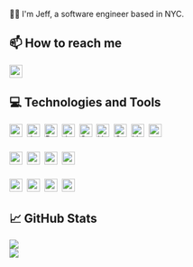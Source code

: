 👋🏾 I'm Jeff, a software engineer based in NYC.

## 📫 How to reach me
<div align="left">
<a href="mailto:jmorin722@protonmail.com"/>
	<img src="https://img.shields.io/badge/Protonmail-8B89CC?logo=protonmail&style=flat-square&labelColor=8B89CC&logoColor=FFFFFF" alt="python" height="23"/>
	</a>
</div>

## 💻 Technologies and Tools
<div align="left">
	<img src="https://img.shields.io/badge/Python-3776Ab?logo=Python&style=flat-square&labelColor=E0E0E0&logoColor=3776Ab" alt="python" height="23">&nbsp;
	<img src="https://img.shields.io/badge/Javascript-F7DF1E?logo=Javascript&style=flat-square&labelColor=555555&logoColor=F7DF1E" alt="Javascript" height="23">&nbsp;
	<img src="https://img.shields.io/badge/Ruby-CC342D?logo=Ruby&style=flat-square&labelColor=E0E0E0&logoColor=CC342D" alt="Ruby" height="23">&nbsp;
	<img src="https://img.shields.io/badge/Java-EE1B2D?logo=Java&style=flat-square&logoColor=EE1B2D&labelColor=E0E0E0" alt="Java" height="23">&nbsp;
	<img src="https://img.shields.io/badge/C++-00599C?logo=c%2B%2B&style=flat-square&logoColor=00599C&labelColor=E0E0E0" alt="C++" height="23">&nbsp;
	<img src="https://img.shields.io/badge/HTML5-E34F26?logo=HTML5&style=flat-square&labelColor=E0E0E0&logoColor=E34F26" alt="HTML5" height="23">&nbsp;
	<img src="https://img.shields.io/badge/CSS3-1572B6?logo=CSS3&style=flat-square&labelColor=E0E0E0&logoColor=1572B6" alt="CSS3" height="23">&nbsp;
	<img src="https://img.shields.io/badge/Vue.js-4FC08D?logo=Vue.js&style=flat-square&labelColor=314A5D" alt="Vue.js" height="23">&nbsp;
	<img src="https://img.shields.io/badge/FastAPI-009688?logo=FastAPI&style=flat-square&labelColor=2D303E" height="23">&nbsp;
</div>

### 

<div align="left">
	<img src="https://img.shields.io/badge/PostgreSQL-336791?logo=postgresql&style=flat-square&logoColor=336791&labelColor=E0E0E0" height="23">&nbsp;
	<img src="https://img.shields.io/badge/MySQL-4479A1?logo=Mysql&style=flat-square&labelColor=E0E0E0&logoColor=4479A1" height="23">&nbsp;
	<img src="https://img.shields.io/badge/SQLite-6BC3E2?logo=SQLite&style=flat-square&labelColor=555555&logoColor=6BC3E2" height="23">&nbsp;
	<img src="https://img.shields.io/badge/GraphQL-E10098?logo=GraphQL&style=flat-square&labelColor=E0E0E0&logoColor=E10098" height="23">&nbsp;
	<br>
</div>

### 

<div align="left">
	<img src="https://img.shields.io/badge/Git-F05032?logo=Git&style=flat-square&labelColor=E0E0E0&logoColor=F05032" height="23">&nbsp;
	<img src="https://img.shields.io/badge/GitHub-2D303E?logo=Github&style=flat-square&labelColor=E0E0E0&logoColor=2D303E" height="23">&nbsp;
	<img src="https://img.shields.io/badge/AWS-FF9900?logo=Amazon%20aws&style=flat-square&labelColor=E0E0E0&logoColor=FF9900" height="23">&nbsp;
	<img src="https://img.shields.io/badge/Docker-2496ED?logo=Docker&style=flat-square&labelColor=e0e0e0&logoColor=2496ED" height="23">&nbsp;
</div>

## 📈 GitHub Stats
<div align=left>
	<img src="https://github-readme-stats.vercel.app/api?username=adempus&theme=nord&show_icons=true&count_private=true&include_all_commits=true&hide_border=true&hide_title=true">
	<br/>
	<img src="https://github-readme-stats.vercel.app/api/top-langs?username=adempus&layout=compact&theme=nord&langs_count=7&hide_border=true">
</div>
